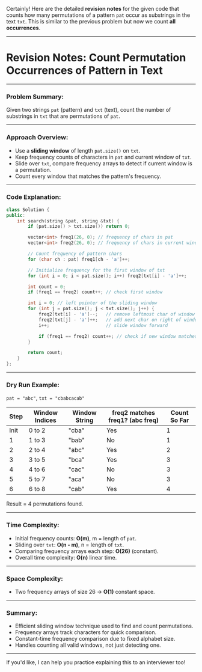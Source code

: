 Certainly! Here are the detailed **revision notes** for the given code that counts how many permutations of a pattern `pat` occur as substrings in the text `txt`. This is similar to the previous problem but now we count **all occurrences**.

---

# Revision Notes: Count Permutation Occurrences of Pattern in Text

---

### Problem Summary:

Given two strings `pat` (pattern) and `txt` (text), count the number of substrings in `txt` that are permutations of `pat`.

---

### Approach Overview:

* Use a **sliding window** of length `pat.size()` on `txt`.
* Keep frequency counts of characters in `pat` and current window of `txt`.
* Slide over `txt`, compare frequency arrays to detect if current window is a permutation.
* Count every window that matches the pattern's frequency.

---

### Code Explanation:

```cpp
class Solution {
public:
    int search(string &pat, string &txt) {
        if (pat.size() > txt.size()) return 0;

        vector<int> freq1(26, 0); // frequency of chars in pat
        vector<int> freq2(26, 0); // frequency of chars in current window of txt

        // Count frequency of pattern chars
        for (char ch : pat) freq1[ch - 'a']++;

        // Initialize frequency for the first window of txt
        for (int i = 0; i < pat.size(); i++) freq2[txt[i] - 'a']++;

        int count = 0;
        if (freq1 == freq2) count++; // check first window

        int i = 0; // left pointer of the sliding window
        for (int j = pat.size(); j < txt.size(); j++) {
            freq2[txt[i] - 'a']--;   // remove leftmost char of window
            freq2[txt[j] - 'a']++;   // add next char on right of window
            i++;                     // slide window forward

            if (freq1 == freq2) count++; // check if new window matches
        }

        return count;
    }
};
```

---

### Dry Run Example:

`pat = "abc"`, `txt = "cbabcacab"`

| Step | Window Indices | Window String | freq2 matches freq1? (abc freq) | Count So Far |
| ---- | -------------- | ------------- | ------------------------------- | ------------ |
| Init | 0 to 2         | "cba"         | Yes                             | 1            |
| 1    | 1 to 3         | "bab"         | No                              | 1            |
| 2    | 2 to 4         | "abc"         | Yes                             | 2            |
| 3    | 3 to 5         | "bca"         | Yes                             | 3            |
| 4    | 4 to 6         | "cac"         | No                              | 3            |
| 5    | 5 to 7         | "aca"         | No                              | 3            |
| 6    | 6 to 8         | "cab"         | Yes                             | 4            |

Result = 4 permutations found.

---

### Time Complexity:

* Initial frequency counts: **O(m)**, m = length of `pat`.
* Sliding over `txt`: **O(n - m)**, n = length of `txt`.
* Comparing frequency arrays each step: **O(26)** (constant).
* Overall time complexity: **O(n)** linear time.

---

### Space Complexity:

* Two frequency arrays of size 26 → **O(1)** constant space.

---

### Summary:

* Efficient sliding window technique used to find and count permutations.
* Frequency arrays track characters for quick comparison.
* Constant-time frequency comparison due to fixed alphabet size.
* Handles counting all valid windows, not just detecting one.

---

If you'd like, I can help you practice explaining this to an interviewer too!
